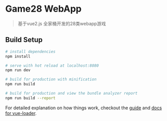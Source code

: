 # Game28 WebApp

> 基于vue2.js 全家桶开发的28类webapp游戏
  

<!--![Alt text](https://github.com/datetime2/HCT/raw/master/static/1.1.png)

![Alt text](https://github.com/datetime2/HCT/raw/master/static/1.2.png)

![Alt text](https://github.com/datetime2/HCT/raw/master/static/1.3.png)

![Alt text](https://github.com/datetime2/HCT/raw/master/static/2.png)

![Alt text](https://github.com/datetime2/HCT/raw/master/static/3.png)-->
## Build Setup

``` bash
# install dependencies
npm install

# serve with hot reload at localhost:8080
npm run dev

# build for production with minification
npm run build

# build for production and view the bundle analyzer report
npm run build --report
```

For detailed explanation on how things work, checkout the [guide](http://vuejs-templates.github.io/webpack/) and [docs for vue-loader](http://vuejs.github.io/vue-loader).
